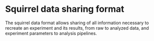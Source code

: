 # Squirrel data sharing format

The squirrel data format allows sharing of all information necessary to recreate an experiment and its results, from raw to analyzed data, and experiment parameters to analysis pipelines.

